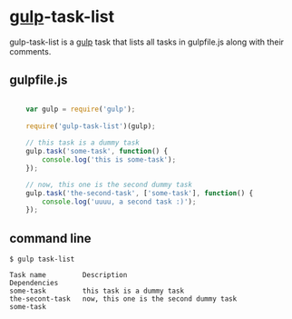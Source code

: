 [gulp](http://gulpjs.com)-task-list
==============

gulp-task-list is a [gulp](http://gulpjs.com) task that lists all tasks in gulpfile.js along with their comments.

    
gulpfile.js
-----------

```javascript

    var gulp = require('gulp');
    
    require('gulp-task-list')(gulp);
    
    // this task is a dummy task
    gulp.task('some-task', function() {
        console.log('this is some-task');
    });

    // now, this one is the second dummy task
    gulp.task('the-second-task', ['some-task'], function() {
        console.log('uuuu, a second task :)');
    });
```
command line
------------

    $ gulp task-list

    Task name         Description                                         Dependencies
    some-task         this task is a dummy task
    the-secont-task   now, this one is the second dummy task              some-task

